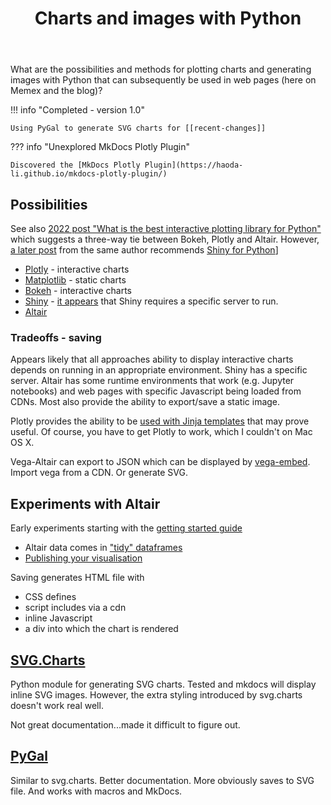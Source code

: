 ﻿---
backlinks:
- title: Blog Statistics
  url: /memex/colophon/blog-statistics.html
- title: Recent changes
  url: /memex/colophon/recent-changes.html
- title: Explorations in Foam development
  url: /memex/sense/Web-development/foam-dev/foam-dev.html
tags:
- python
- web-development
- foam-dev
- colophon
title: Charts and images with Python
type: note
---
What are the possibilities and methods for plotting charts and generating images with Python that can subsequently be used in web pages (here on Memex and the blog)?

!!! info "Completed - version 1.0"

    Using PyGal to generate SVG charts for [[recent-changes]]



??? info "Unexplored MkDocs Plotly Plugin"

    Discovered the [MkDocs Plotly Plugin](https://haoda-li.github.io/mkdocs-plotly-plugin/)

## Possibilities

See also [2022 post "What is the best interactive plotting library for Python"](https://sites.northwestern.edu/researchcomputing/2022/02/03/what-is-the-best-interactive-plotting-package-in-python/) which suggests a three-way tie between Bokeh, Plotly and Altair. However, [a later post](https://sites.northwestern.edu/researchcomputing/2023/04/12/experimenting-with-shiny-for-python/) from the same author recommends [Shiny for Python](https://shiny.posit.co/py/)]

- [Plotly](https://plotly.com/python/) - interactive charts
- [Matplotlib](https://matplotlib.org/) - static charts
- [Bokeh](https://bokeh.org) - interactive charts
- [Shiny](https://shiny.posit.co/py/) - [it appears](https://rstudio.github.io/cheatsheets/html/shiny-python.html) that Shiny requires a specific server to run.
- [Altair](https://altair-viz.github.io)

### Tradeoffs - saving

Appears likely that all approaches ability to display interactive charts depends on running in an appropriate environment. Shiny has a specific server. Altair has some runtime environments that work (e.g. Jupyter notebooks) and web pages with specific Javascript being loaded from CDNs. Most also provide the ability to export/save a static image.

Plotly provides the ability to be [used with Jinja templates](https://plotly.com/python/interactive-html-export/#inserting-plotly-output-into-html-using-a-jinja2-template) that may prove useful. Of course, you have to get Plotly to work, which I couldn't on Mac OS X.

Vega-Altair can export to JSON which can be displayed by [vega-embed](https://github.com/vega/vega-embed). Import vega from a CDN. Or generate SVG.

## Experiments with Altair

Early experiments starting with the [getting started guide](https://altair-viz.github.io/getting_started/overview.html)

- Altair data comes in ["tidy" dataframes](https://altair-viz.github.io/getting_started/starting.html#the-data)
- [Publishing your visualisation](https://altair-viz.github.io/getting_started/starting.html#publishing-your-visualization)

Saving generates HTML file with

- CSS defines
- script includes via a cdn
- inline Javascript
- a div into which the chart is rendered

## [SVG.Charts](https://svgcharts.readthedocs.io/en/latest/svg.charts.html)

Python module for generating SVG charts. Tested and mkdocs will display inline SVG images. However, the extra styling introduced by svg.charts doesn't work real well.

Not great documentation...made it difficult to figure out.

## [PyGal](https://www.pygal.org)

Similar to svg.charts. Better documentation. More obviously saves to SVG file. And works with macros and MkDocs.